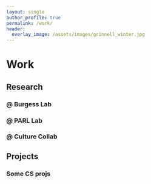 ```yaml
---
layout: single
author_profile: true
permalink: /work/
header:
  overlay_image: /assets/images/grinnell_winter.jpg
---
```

# Work

## Research

### @ Burgess Lab
### @ PARL Lab
### @ Culture Collab

## Projects

### Some CS projs
